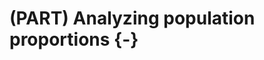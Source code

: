 # (PART) Analyzing population proportions {-}

<!-- This Rmd just creates a part heading in the table of contents -->
